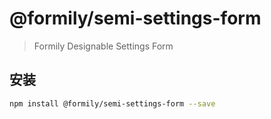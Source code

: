 # @formily/semi-settings-form

> Formily Designable Settings Form

## 安装

```bash
npm install @formily/semi-settings-form --save
```

